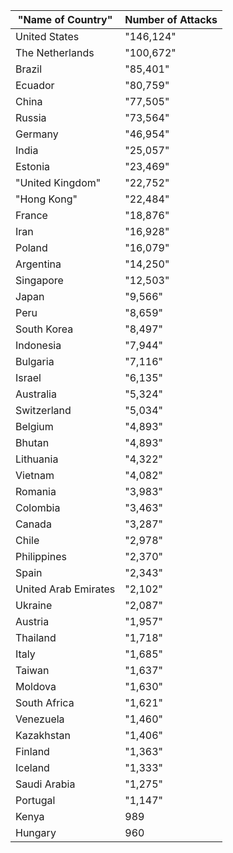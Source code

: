 ﻿ "Name of Country"                        | Number of Attacks
------------------------------------------|-----------
 United States                            | "146,124" 
 The Netherlands                          | "100,672" 
 Brazil                                   | "85,401"  
 Ecuador                                  | "80,759"  
 China                                    | "77,505"  
 Russia                                   | "73,564"  
 Germany                                  | "46,954"  
 India                                    | "25,057"  
 Estonia                                  | "23,469"  
 "United Kingdom"                         | "22,752"  
 "Hong Kong"                              | "22,484"  
 France                                   | "18,876"  
 Iran                                     | "16,928"  
 Poland                                   | "16,079"  
 Argentina                                | "14,250"  
 Singapore                                | "12,503"  
 Japan                                    | "9,566"   
 Peru                                     | "8,659"   
 South Korea                              | "8,497"   
 Indonesia                                | "7,944"   
 Bulgaria                                 | "7,116"   
 Israel                                   | "6,135"   
 Australia                                | "5,324"   
 Switzerland                              | "5,034"   
 Belgium                                  | "4,893"   
 Bhutan                                   | "4,893"   
 Lithuania                                | "4,322"   
 Vietnam                                  | "4,082"   
 Romania                                  | "3,983"   
 Colombia                                 | "3,463"   
 Canada                                   | "3,287"   
 Chile                                    | "2,978"   
 Philippines                              | "2,370"   
 Spain                                    | "2,343"   
 United Arab Emirates                     | "2,102"   
 Ukraine                                  | "2,087"   
 Austria                                  | "1,957"   
 Thailand                                 | "1,718"   
 Italy                                    | "1,685"   
 Taiwan                                   | "1,637"   
 Moldova                                  | "1,630"   
 South Africa                             | "1,621"   
 Venezuela                                | "1,460"   
 Kazakhstan                               | "1,406"   
 Finland                                  | "1,363"   
 Iceland                                  | "1,333"   
 Saudi Arabia                             | "1,275"   
 Portugal                                 | "1,147"   
 Kenya                                    | 989       
 Hungary                                  | 960       


